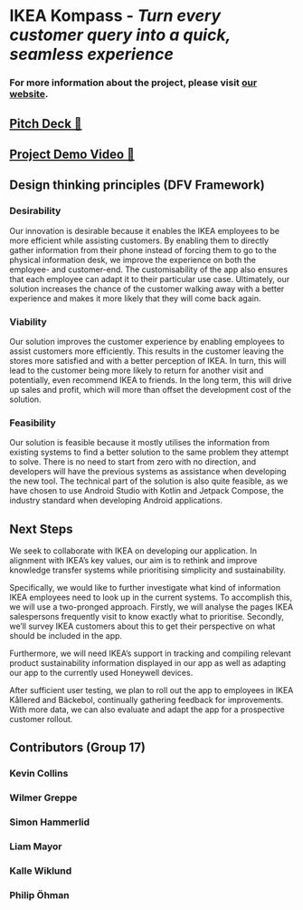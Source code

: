 # IKEA Kompass - *Turn every customer query into a quick, seamless experience*

### For more information about the project, please visit [our website](https://kompass-xi.vercel.app/).

## [Pitch Deck 🚀](https://docs.google.com/presentation/d/e/2PACX-1vQkKkkUUICZ53g4VUixNr_EQwQ0z7eW6CIL3wNbbPtgSz-rha3t4i8eaz8snPuwIMGuJ2jmhpa6iByH/pub?start=false&loop=false&delayms=3000)

## [Project Demo Video 🎥](https://kompass-xi.vercel.app/demo_pitch)

## Design thinking principles (DFV Framework)

### Desirability

Our innovation is desirable because it enables the IKEA employees to be more efficient while assisting customers. By enabling them to directly gather information from their phone instead of forcing them to go to the physical information desk, we improve the experience on both the employee- and customer-end. The customisability of the app also ensures that each employee can adapt it to their particular use case. Ultimately, our solution increases the chance of the customer walking away with a better experience and makes it more likely that they will come back again.

### Viability

Our solution improves the customer experience by enabling employees to assist customers more efficiently. This results in the customer leaving the stores more satisfied and with a better perception of IKEA. In turn, this will lead to the customer being more likely to return for another visit and potentially, even recommend IKEA to friends. In the long term, this will drive up sales and profit, which will more than offset the development cost of the solution.

### Feasibility

Our solution is feasible because it mostly utilises the information from existing systems to find a better solution to the same problem they attempt to solve. There is no need to start from zero with no direction, and developers will have the previous systems as assistance when developing the new tool. The technical part of the solution is also quite feasible, as we have chosen to use Android Studio with Kotlin and Jetpack Compose, the industry standard when developing Android applications.

## Next Steps

We seek to collaborate with IKEA on developing our application. In alignment with IKEA’s key values, our aim is to rethink and improve knowledge transfer systems while prioritising simplicity and sustainability.

Specifically, we would like to further investigate what kind of information IKEA employees need to look up in the current systems. To accomplish this, we will use a two-pronged approach. Firstly, we will analyse the pages IKEA salespersons frequently visit to know exactly what to prioritise. Secondly, we’ll survey IKEA customers about this to get their perspective on what should be included in the app.

Furthermore, we will need IKEA’s support in tracking and compiling relevant product sustainability information displayed in our app as well as adapting our app to the currently used Honeywell devices. 

After sufficient user testing, we plan to roll out the app to employees in IKEA Kållered and Bäckebol, continually gathering feedback for improvements. With more data, we can also evaluate and adapt the app for a prospective customer rollout.


## Contributors (Group 17)

### Kevin Collins

### Wilmer Greppe

### Simon Hammerlid 

### Liam Mayor

### Kalle Wiklund

### Philip Öhman